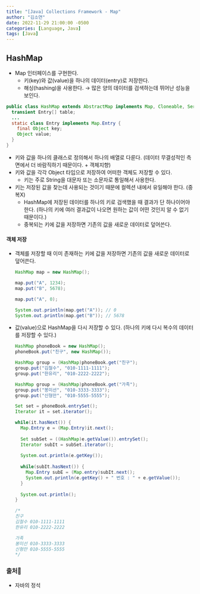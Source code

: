 ```yaml
---
title: "[Java] Collections Framework - Map"
author: "김소연"
date: 2022-11-29 21:00:00 -0500
categories: [Language, Java]
tags: [Java]
---
```




## HashMap

- Map 인터페이스를 구현한다.
  - 키(key)와 값(value)을 하나의 데이터(entry)로 저장한다.
  - 해싱(hashing)을 사용한다. → 많은 양의 데이터를 검색하는데 뛰어난 성능을 보인다.




```java
public class HashMap extends AbstractMap implements Map, Cloneable, Serializable {
  transient Entry[] table;
  ...
  static class Entry implements Map.Entry {
    final Object key;
    Object value;
  }
}
```

- 키와 값을 하나의 클래스로 정의해서 하나의 배열로 다룬다. (데이터 무결성적인 측면에서 더 바람직하기 때문이다. + 객체지향)
- 키와 값을 각각 Object 타입으로 저장하여 어떠한 객체도 저장할 수 있다.
  - 키는 주로 String을 대문자 또는 소문자로 통일해서 사용한다.
- 키는 저장된 값을 찾는데 사용되는 것이기 때문에 컬렉션 내에서 유일해야 한다. (중복X)
  - HashMap에 저장된 데이터를 하나의 키로 검색했을 때 결과가 단 하나이어야 한다. (하나의 키에 여러 결과값이 나오면 원하는 값이 어떤 것인지 알 수 없기 때문이다.)
  - 중복되는 키에 값을 저장하면 기존의 값을 새로운 데이터로 덮어쓴다.




#### 객체 저장

- 객체를 저장할 때 이미 존재하는 키에 값을 저장하면 기존의 값을 새로운 데이터로 덮어쓴다.

  ```java
  HashMap map = new HashMap();

  map.put("A", 1234);
  map.put("B", 5678);

  map.put("A", 0);

  System.out.println(map.get("A"));	// 0
  System.out.println(map.get("B"));	// 5678
  ```


- 값(value)으로 HashMap을 다시 저장할 수 있다. (하나의 키에 다시 복수의 데이터를 저장할 수 있다.)

  ```java
  HashMap phoneBook = new HashMap();
  phoneBook.put("친구", new HashMap());

  HashMap group = (HashMap)phoneBook.get("친구");
  group.put("김철수", "010-1111-1111");
  group.put("한유리", "010-2222-2222");

  HashMap group = (HashMap)phoneBook.get("가족");
  group.put("봉미선", "010-3333-3333");
  group.put("신형만", "010-5555-5555");

  Set set = phoneBook.entrySet();
  Iterator it = set.iterator();

  while(it.hasNext()) {
    Map.Entry e = (Map.Entry)it.next();
    
    Set subSet = ((HashMap)e.getValue()).entrySet();
    Iterator subIt = subSet.iterator();
    
    System.out.println(e.getKey());
    
    while(subIt.hasNext()) {
      Map.Entry subE = (Map.entry)subIt.next();
      System.out.println(e.getKey() + " 번호 : " + e.getValue());
    }
    
    System.out.println();
  }

  /*
  친구
  김철수 010-1111-1111
  한유리 010-2222-2222

  가족
  봉미선 010-3333-3333
  신형만 010-5555-5555
  */
  ```






### 출처📎

- 자바의 정석


